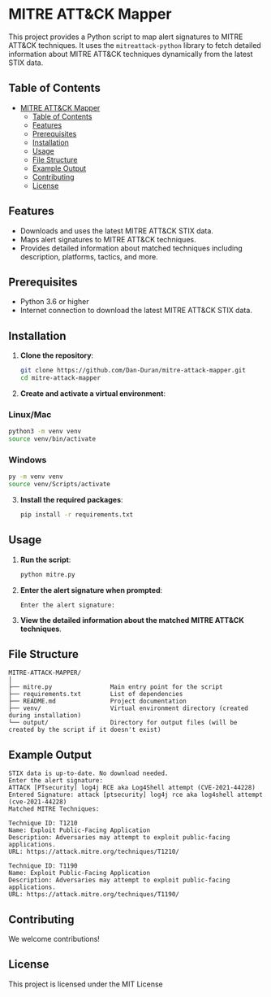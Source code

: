# MITRE ATT&CK Mapper

This project provides a Python script to map alert signatures to MITRE ATT&CK techniques. It uses the `mitreattack-python` library to fetch detailed information about MITRE ATT&CK techniques dynamically from the latest STIX data.

## Table of Contents

- [MITRE ATT&CK Mapper](#mitre-attck-mapper)
  - [Table of Contents](#table-of-contents)
  - [Features](#features)
  - [Prerequisites](#prerequisites)
  - [Installation](#installation)
  - [Usage](#usage)
  - [File Structure](#file-structure)
  - [Example Output](#example-output)
  - [Contributing](#contributing)
  - [License](#license)

## Features

- Downloads and uses the latest MITRE ATT&CK STIX data.
- Maps alert signatures to MITRE ATT&CK techniques.
- Provides detailed information about matched techniques including description, platforms, tactics, and more.

## Prerequisites

- Python 3.6 or higher
- Internet connection to download the latest MITRE ATT&CK STIX data.

## Installation

1. **Clone the repository**:
   ```sh
   git clone https://github.com/Dan-Duran/mitre-attack-mapper.git
   cd mitre-attack-mapper
   ```

2. **Create and activate a virtual environment**:
### Linux/Mac
   ```sh
   python3 -m venv venv
   source venv/bin/activate
   ```
### Windows
   ```sh
   py -m venv venv
   source venv/Scripts/activate
   ```

3. **Install the required packages**:
   ```sh
   pip install -r requirements.txt
   ```

## Usage

1. **Run the script**:
   ```sh
   python mitre.py
   ```

2. **Enter the alert signature when prompted**:
   ```
   Enter the alert signature:
   ```

3. **View the detailed information about the matched MITRE ATT&CK techniques**.

## File Structure

```
MITRE-ATTACK-MAPPER/
│
├── mitre.py                Main entry point for the script
├── requirements.txt        List of dependencies
├── README.md               Project documentation
├── venv/                   Virtual environment directory (created during installation)
└── output/                 Directory for output files (will be created by the script if it doesn't exist)
```

## Example Output

```
STIX data is up-to-date. No download needed.
Enter the alert signature:
ATTACK [PTsecurity] log4j RCE aka Log4Shell attempt (CVE-2021-44228)
Entered Signature: attack [ptsecurity] log4j rce aka log4shell attempt (cve-2021-44228)
Matched MITRE Techniques:

Technique ID: T1210
Name: Exploit Public-Facing Application
Description: Adversaries may attempt to exploit public-facing applications.
URL: https://attack.mitre.org/techniques/T1210/

Technique ID: T1190
Name: Exploit Public-Facing Application
Description: Adversaries may attempt to exploit public-facing applications.
URL: https://attack.mitre.org/techniques/T1190/
```

## Contributing

We welcome contributions!

## License

This project is licensed under the MIT License 
